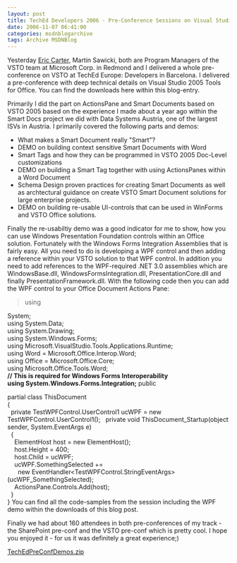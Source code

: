 ```yaml
---
layout: post
title: TechEd Developers 2006 - Pre-Conference Sessions on Visual Studio Tools for Office including WPF Interop
date: 2006-11-07 06:41:00
categories: msdnblogarchive
tags: Archive MSDNBlog
---
```


Yesterday [Eric Carter](http://blogs.msdn.com/eric_carter), Martin Sawicki, both are Program Managers of the VSTO team at Microsoft Corp. in Redmond and I delivered a whole pre-conference on VSTO at TechEd Europe: Developers in Barcelona. I delivered a pre-conference with deep technical details on Visual Studio 2005 Tools for Office. You can find the downloads here within this blog-entry.


Primarily I did the part on ActionsPane and Smart Documents based on VSTO 2005 based on the experience I made about a year ago within the Smart Docs project we did with Data Systems Austria, one of the largest ISVs in Austria. I primarily covered the following parts and demos:


* What makes a Smart Document really "Smart"?
* DEMO on building context sensitive Smart Documents with Word
* Smart Tags and how they can be programmed in VSTO 2005 Doc-Level customizations
* DEMO on building a Smart Tag together with using ActionsPanes within a Word Document
* Schema Design proven practices for creating Smart Documents as well as archtectural guidance on create VSTO Smart Document solutions for large enterprise projects.
* DEMO on building re-usable UI-controls that can be used in WinForms and VSTO Office solutions.


Finally the re-usabiltiy demo was a good indicator for me to show, how you can use Windows Presentation Foundation controls within an Office solution. Fortunately with the Windows Forms Integration Assemblies that is fairly easy. All you need to do is developing a WPF control and then adding a reference within your VSTO solution to that WPF control. In addition you need to add references to the WPF-required .NET 3.0 assemblies which are WindowsBase.dll, WindowsFormsIntegration.dll, PresentationCore.dll and finally PresentationFramework.dll. With the following code then you can add the WPF control to your Office Document Actions Pane:



> 
> using
> 
> 

 System;  
using System.Data;  
using System.Drawing;  
using System.Windows.Forms;  
using Microsoft.VisualStudio.Tools.Applications.Runtime;  
using Word = Microsoft.Office.Interop.Word;  
using Office = Microsoft.Office.Core;  
using Microsoft.Office.Tools.Word;  
 **// This is required for Windows Forms Interoperability  
using System.Windows.Forms.Integration;**
public

 partial class ThisDocument  
{  
  private TestWPFControl.UserControl1 ucWPF = new TestWPFControl.UserControl1();
  private void ThisDocument\_Startup(object sender, System.EventArgs e)  
  {  
    ElementHost host = new ElementHost();  
    host.Height = 400;  
    host.Child = ucWPF;  
    ucWPF.SomethingSelected +=   
      new EventHandler<TestWPFControl.StringEventArgs>(ucWPF\_SomethingSelected);  
    ActionsPane.Controls.Add(host);  
  }  
}
You can find all the code-samples from the session including the WPF demo within the downloads of this blog post.


Finally we had about 160 attendees in both pre-conferences of my track - the SharePoint pre-conf and the VSTO pre-conf which is pretty cool. I hope you enjoyed it - for us it was definitely a great experience;)


[TechEdPreConfDemos.zip](https://github.com/mszcool/oldmsdnblogarchive/blob/master/media/MSDNBlogsFS/prod.evol.blogs.msdn.com/CommunityServer.Components.PostAttachments/00/01/01/48/49/TechEdPreConfDemos.zip?raw=true)


